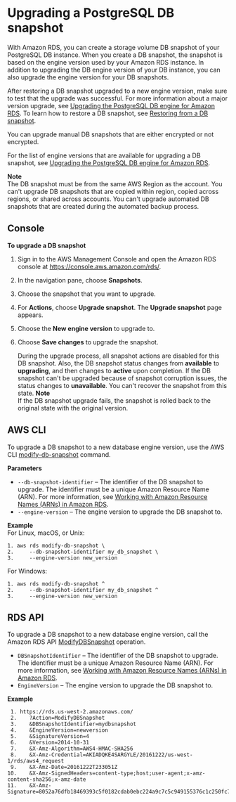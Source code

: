 # Upgrading a PostgreSQL DB snapshot<a name="USER_UpgradeDBSnapshot.PostgreSQL"></a>

With Amazon RDS, you can create a storage volume DB snapshot of your PostgreSQL DB instance\. When you create a DB snapshot, the snapshot is based on the engine version used by your Amazon RDS instance\. In addition to upgrading the DB engine version of your DB instance, you can also upgrade the engine version for your DB snapshots\. 

After restoring a DB snapshot upgraded to a new engine version, make sure to test that the upgrade was successful\. For more information about a major version upgrade, see [Upgrading the PostgreSQL DB engine for Amazon RDS](USER_UpgradeDBInstance.PostgreSQL.md)\. To learn how to restore a DB snapshot, see [Restoring from a DB snapshot](USER_RestoreFromSnapshot.md)\.

You can upgrade manual DB snapshots that are either encrypted or not encrypted\. 

For the list of engine versions that are available for upgrading a DB snapshot, see [ Upgrading the PostgreSQL DB engine for Amazon RDS](https://docs.aws.amazon.com/AmazonRDS/latest/UserGuide/USER_UpgradeDBInstance.PostgreSQL.html#USER_UpgradeDBInstance.PostgreSQL.MajorVersion)\. 

**Note**  
The DB snapshot must be from the same AWS Region as the account\.
You can't upgrade DB snapshots that are copied within region, copied across regions, or shared across accounts\.
You can't upgrade automated DB snapshots that are created during the automated backup process\.

## Console<a name="USER_UpgradeDBSnapshot.PostgreSQL.Console"></a>

**To upgrade a DB snapshot**

1. Sign in to the AWS Management Console and open the Amazon RDS console at [https://console\.aws\.amazon\.com/rds/](https://console.aws.amazon.com/rds/)\.

1. In the navigation pane, choose **Snapshots**\.

1. Choose the snapshot that you want to upgrade\. 

1. For **Actions**, choose **Upgrade snapshot**\. The **Upgrade snapshot** page appears\. 

1. Choose the **New engine version** to upgrade to\.

1. Choose **Save changes** to upgrade the snapshot\.

   During the upgrade process, all snapshot actions are disabled for this DB snapshot\. Also, the DB snapshot status changes from **available** to **upgrading**, and then changes to **active** upon completion\. If the DB snapshot can't be upgraded because of snapshot corruption issues, the status changes to **unavailable**\. You can't recover the snapshot from this state\. 
**Note**  
If the DB snapshot upgrade fails, the snapshot is rolled back to the original state with the original version\.

## AWS CLI<a name="USER_UpgradeDBSnapshot.PostgreSQL.CLI"></a>

To upgrade a DB snapshot to a new database engine version, use the AWS CLI [modify\-db\-snapshot](https://docs.aws.amazon.com/cli/latest/reference/rds/modify-db-snapshot.html) command\. 

**Parameters**
+ `--db-snapshot-identifier` – The identifier of the DB snapshot to upgrade\. The identifier must be a unique Amazon Resource Name \(ARN\)\. For more information, see [Working with Amazon Resource Names \(ARNs\) in Amazon RDS](USER_Tagging.ARN.md)\.
+ `--engine-version` – The engine version to upgrade the DB snapshot to\.

**Example**  
For Linux, macOS, or Unix:  

```
1. aws rds modify-db-snapshot \
2.     --db-snapshot-identifier my_db_snapshot \
3.     --engine-version new_version
```
For Windows:  

```
1. aws rds modify-db-snapshot ^
2.     --db-snapshot-identifier my_db_snapshot ^
3.     --engine-version new_version
```

## RDS API<a name="USER_UpgradeDBSnapshot.PostgreSQL.API"></a>

To upgrade a DB snapshot to a new database engine version, call the Amazon RDS API [ ModifyDBSnapshot](https://docs.aws.amazon.com/AmazonRDS/latest/APIReference/API_ModifyDBSnapshot.html) operation\. 
+ `DBSnapshotIdentifier` – The identifier of the DB snapshot to upgrade\. The identifier must be a unique Amazon Resource Name \(ARN\)\. For more information, see [Working with Amazon Resource Names \(ARNs\) in Amazon RDS](USER_Tagging.ARN.md)\. 
+ `EngineVersion` – The engine version to upgrade the DB snapshot to\.

**Example**  

```
 1. https://rds.us-west-2.amazonaws.com/
 2.    ?Action=ModifyDBSnapshot
 3.    &DBSnapshotIdentifier=mydbsnapshot
 4.    &EngineVersion=newversion
 5.    &SignatureVersion=4
 6.    &Version=2014-10-31
 7.    &X-Amz-Algorithm=AWS4-HMAC-SHA256
 8.    &X-Amz-Credential=AKIADQKE4SARGYLE/20161222/us-west-1/rds/aws4_request
 9.    &X-Amz-Date=20161222T233051Z
10.    &X-Amz-SignedHeaders=content-type;host;user-agent;x-amz-content-sha256;x-amz-date
11.    &X-Amz-Signature=8052a76dfb18469393c5f0182cdab0ebc224a9c7c5c949155376c1c250fc7ec3
```